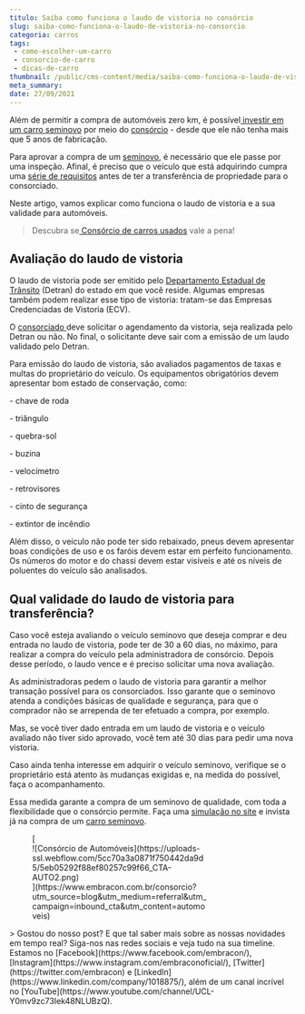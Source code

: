 ```yaml
---
titulo: Saiba como funciona o laudo de vistoria no consórcio
slug: saiba-como-funciona-o-laudo-de-vistoria-no-consorcio
categoria: carros
tags:
 - como-escolher-um-carro
 - consorcio-de-carro
 - dicas-de-carro
thumbnail: /public/cms-content/media/saiba-como-funciona-o-laudo-de-vistoria-no-consorcio.png
meta_summary: 
date: 27/09/2021
---
```

Além de permitir a compra de automóveis zero km, é possível[ investir em um carro seminovo](https://www.embracon.com.br/blog/carro-seminovo-guia-completo-para-comprar) por meio do [consórcio](https://www.embracon.com.br/conhecaoconsorcio/o-que-e-consorcio) - desde que ele não tenha mais que 5 anos de fabricação.

Para aprovar a compra de um [seminovo](https://www.embracon.com.br/blog/carro-zero-ou-seminovo), é necessário que ele passe por uma inspeção. Afinal, é preciso que o veículo que está adquirindo cumpra uma [série de requisitos](https://www.embracon.com.br/blog/carro-seminovo-guia-completo-para-comprar) antes de ter a transferência de propriedade para o consorciado.

Neste artigo, vamos explicar como funciona o laudo de vistoria e a sua validade para automóveis.

> Descubra se[ Consórcio de carros usados](https://www.embracon.com.br/blog/consorcio-de-carros-usados-vale-a-pena) vale a pena!

Avaliação do laudo de vistoria
------------------------------

O laudo de vistoria pode ser emitido pelo [Departamento Estadual de Trânsito](https://www.detran.sp.gov.br/wps/portal/portaldetran/cidadao/veiculos/fichaservico/debitosrestricoes) (Detran) do estado em que você reside. Algumas empresas também podem realizar esse tipo de vistoria: tratam-se das Empresas Credenciadas de Vistoria (ECV).

O [consorciado ](https://www.embracon.com.br/conhecaoconsorcio/quem-sao-os-consorciados)deve solicitar o agendamento da vistoria, seja realizada pelo Detran ou não. No final, o solicitante deve sair com a emissão de um laudo validado pelo Detran.

Para emissão do laudo de vistoria, são avaliados pagamentos de taxas e multas do proprietário do veículo. Os equipamentos obrigatórios devem apresentar bom estado de conservação, como:

\- chave de roda

\- triângulo

\- quebra-sol

\- buzina

\- velocímetro

\- retrovisores

\- cinto de segurança

\- extintor de incêndio

Além disso, o veículo não pode ter sido rebaixado, pneus devem apresentar boas condições de uso e os faróis devem estar em perfeito funcionamento. Os números do motor e do chassi devem estar visíveis e até os níveis de poluentes do veículo são analisados.

Qual validade do laudo de vistoria para transferência?
------------------------------------------------------

Caso você esteja avaliando o veículo seminovo que deseja comprar e deu entrada no laudo de vistoria, pode ter de 30 a 60 dias, no máximo, para realizar a compra do veículo pela administradora de consórcio. Depois desse período, o laudo vence e é preciso solicitar uma nova avaliação.

As administradoras pedem o laudo de vistoria para garantir a melhor transação possível para os consorciados. Isso garante que o seminovo atenda a condições básicas de qualidade e segurança, para que o comprador não se arrependa de ter efetuado a compra, por exemplo.

Mas, se você tiver dado entrada em um laudo de vistoria e o veículo avaliado não tiver sido aprovado, você tem até 30 dias para pedir uma nova vistoria.

Caso ainda tenha interesse em adquirir o veículo seminovo, verifique se o proprietário está atento às mudanças exigidas e, na medida do possível, faça o acompanhamento.

Essa medida garante a compra de um seminovo de qualidade, com toda a flexibilidade que o consórcio permite. Faça uma [simulação no site](https://www.embracon.com.br/) e invista já na compra de um [carro seminovo](https://www.embracon.com.br/blog/comprar-carro-usado-com-a-carta-de-credito-do-consorcio).

<figure class="w-richtext-figure-type-image w-richtext-align-center" style="max-width:310px">[<div>![Consórcio de Automóveis](https://uploads-ssl.webflow.com/5cc70a3a0871f750442da9d5/5eb05292f88ef80257c99f66_CTA-AUTO2.png)</div>](https://www.embracon.com.br/consorcio?utm_source=blog&utm_medium=referral&utm_campaign=inbound_cta&utm_content=automoveis)</figure>> Gostou do nosso post? E que tal saber mais sobre as nossas novidades em tempo real? Siga-nos nas redes sociais e veja tudo na sua timeline. Estamos no [Facebook](https://www.facebook.com/embracon/), [Instagram](https://www.instagram.com/embraconoficial/), [Twitter](https://twitter.com/embracon) e [LinkedIn](https://www.linkedin.com/company/1018875/), além de um canal incrível no [YouTube](https://www.youtube.com/channel/UCL-Y0mv9zc73Iek48NLUBzQ).
